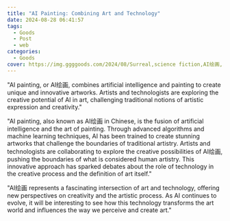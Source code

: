 ```yaml
---
title: "AI Painting: Combining Art and Technology"
date: 2024-08-28 06:41:57
tags:
  - Goods
  - Post
  - web
categories:
  - Goods
cover: https://img.ggggoods.com/2024/08/Surreal,science fiction,AI绘画,AI painting,technology,tech,diagrams,renderings,colors_20240830_00001_.png
---
```


"AI painting, or AI绘画, combines artificial intelligence and painting to create unique and innovative artworks. Artists and technologists are exploring the creative potential of AI in art, challenging traditional notions of artistic expression and creativity."

"AI painting, also known as AI绘画 in Chinese, is the fusion of artificial intelligence and the art of painting. Through advanced algorithms and machine learning techniques, AI has been trained to create stunning artworks that challenge the boundaries of traditional artistry. Artists and technologists are collaborating to explore the creative possibilities of AI绘画, pushing the boundaries of what is considered human artistry. This innovative approach has sparked debates about the role of technology in the creative process and the definition of art itself."

"AI绘画 represents a fascinating intersection of art and technology, offering new perspectives on creativity and the artistic process. As AI continues to evolve, it will be interesting to see how this technology transforms the art world and influences the way we perceive and create art."
